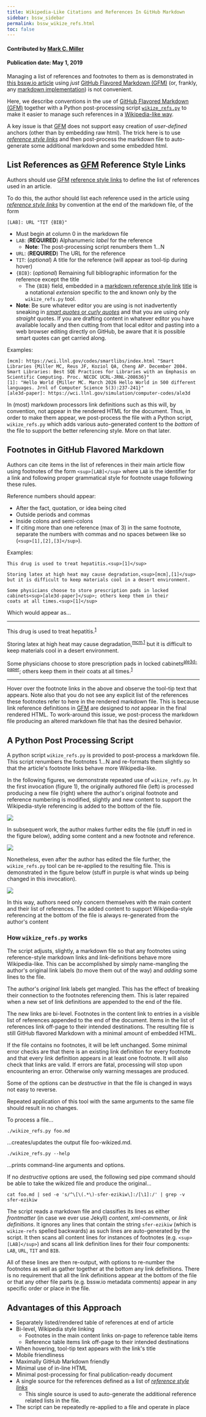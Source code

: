 ```yaml
---
title: Wikipedia-Like Citations and References In GitHub Markdown
sidebar: bssw_sidebar
permalink: bssw_wikize_refs.html
toc: false
---
```


#### Contributed by [Mark C. Miller](https://github.com/markcmiller86)

#### Publication date: May 1, 2019

Managing a list of references and footnotes to them as is demonstrated in
[this bssw.io article](https://bssw.io/blog_posts/celebrating-apollo-s-50th-anniversary-when-100-flops-watt-was-a-giant-leap)
using *just* [GitHub Flavored Markdown (GFM)][GFM] (or, frankly, any
[markdown implementation](https://en.wikipedia.org/wiki/Markdown#Implementations)) is
not convenient.

Here, we describe conventions in the use of [GitHub Flavored Markdown (GFM)][GFM]
together with a Python post-processing script
[`wikize_refs.py`](https://github.com/betterscientificsoftware/bssw.io/blob/master/utils/README.md#wikize_refspy)
to make it easier to manage such references in a
[Wikipedia-like way](https://en.wikipedia.org/wiki/Note_(typography)#References).

A key issue is that [GFM][GFM] does not support easy creation of *user-defined*
anchors (other than by embedding raw html). The trick here is to use
[*reference style links*](https://github.github.com/gfm/#reference-link) and then
post-process the markdown file to auto-generate some additional markdown
and some embedded html.

## List References as [GFM][GFM] Reference Style Links

Authors should use [GFM][GFM]
[reference style links](https://www.markdownguide.org/basic-syntax/#reference-style-links)
to define the list of references used in an article.

To do this, the author should list each reference used in the article using
[*reference style links*](https://github.github.com/gfm/#reference-link) by convention
at the end of the markdown file, of the form

    [LAB]: URL "TIT {BIB}"

- Must begin at column 0 in the markdown file
- `LAB`: (**REQUIRED**) Alphanumeric *label* for the reference
  - **Note**: The post-processing script renumbers them 1...N
- `URL`: (**REQUIRED**) The URL for the reference
- `TIT`: (*optional*) A title for the reference (will appear as tool-tip during hover)
- `{BIB}`: (*optional*) Remaining full bibliographic information for the reference except the title
  - The `{BIB}` field, embedded in a [markdown reference style link](https://github.github.com/gfm/#reference-link) [title](https://www.markdownguide.org/basic-syntax#adding-titles) is a notational *extension* specific to the and known only by the `wikize_refs.py` tool.
- **Note**: Be sure whatever editor you are using is not inadvertently sneaking in [*smart quotes* or *curly quotes*](https://practicaltypography.com/straight-and-curly-quotes.html) and that you are using only *straight* quotes.
  If you are drafting content in whatever editor you have available locally and then cutting from that local editor and pasting into a web browser editing directly on GitHub, be aware that it is possible smart quotes can get carried along.

Examples:

    [mcm]: https://wci.llnl.gov/codes/smartlibs/index.html "Smart Libraries {Miller MC, Reus JF, Koziol QA, Cheng AP. December 2004. Smart Libraries: Best SQE Practices for Libraries with an Emphasis on Scientific Computing. Proc. NECDC UCRL-JRNL-208636}"
    [1]: "Hello World {Miller MC. March 2026 Hello World in 500 different languages. Jrnl of Computer Science 5(3):237-241}"
    [ale3d-paper]: https://wci.llnl.gov/simulation/computer-codes/ale3d

In (most) markdown processors link definitions such as this will, by convention,
not appear in the rendered HTML for the document. Thus, in order to make them 
appear, we post-process the file with a Python script, `wikize_refs.py` which
adds various auto-generated content to the *bottom* of the file to support
the better referencing style. More on that later.

## Footnotes in GitHub Flavored Markdown

Authors can cite items in the list of references in their main article
flow using footnotes of the form `<sup`&#8203;`>[LAB]<`&#8203;`/sup>` where `LAB` is the
identifier for a link and following proper grammatical style for footnote
usage following these rules.

Reference numbers should appear:
- After the fact, quotation, or idea being cited
- Outside periods and commas
- Inside colons and semi-colons
- If citing more than one reference (max of 3) in the same footnote,
  separate the numbers with commas and no spaces between like so (`<sup`&#8203;`>[1],[2],[3]<`&#8203;`/sup>`).

Examples:

    This drug is used to treat hepatitis.<sup>[1]</sup>

    Storing latex at high heat may cause degradation,<sup>[mcm],[1]</sup>
    but it is difficult to keep materials cool in a desert environment.

    Some physicians choose to store prescription pads in locked
    cabinets<sup>[ale3d-paper]</sup>; others keep them in their
    coats at all times.<sup>[1]</sup>

Which would appear as...

---

This drug is used to treat hepatitis.<sup>[1]</sup>

Storing latex at high heat may cause degradation,<sup>[mcm],[1]</sup>
but it is difficult to keep materials cool in a desert environment.

Some physicians choose to store prescription pads in locked
cabinets<sup>[ale3d-paper]</sup>; others keep them in their
coats at all times.<sup>[1]</sup>

---

Hover over the footnote links in the above and observe the
tool-tip text that appears. Note also that you do not see any
explicit list of the references these footnotes refer to here
in the rendered markdown file. This is because link reference
definitions in [GFM][GFM] are designed to *not* appear in the
final rendered HTML. To work-around this issue, we post-process
the markdown file producing an altered markdown file that has
the desired behavior.

## A Python Post Processing Script

A python script `wikize_refs.py` is provided to post-process a markdown file.
This script renumbers the footnotes 1...N and re-formats them slightly so that
the article's footnote links behave more Wikipedia-like.

In the following figures, we demonstrate repeated use of `wikize_refs.py`. In the
first invocation (figure 1), the originally authored file (left) is processed
producing a new file (right) where the author's original footnote and reference
numbering is modified, slightly and new content to support the Wikipedia-style
referencing is added to the bottom of the file.

![](https://raw.githubusercontent.com/betterscientificsoftware/images/mcm86-19feb21-inplace-wikize-refs/wikize-refs-docs1.png)

In subsequent work, the author makes further edits the file (stuff in red in the
figure below), adding some content and a new footnote and reference.

![](https://raw.githubusercontent.com/betterscientificsoftware/images/mcm86-19feb21-inplace-wikize-refs/wikize-refs-docs2.png)

Nonetheless, even after the author has edited the file further, the `wikize_refs.py`
tool can be re-applied to the resulting file. This is demonstrated in the figure
below (stuff in purple is what winds up being changed in this invocation).

![](https://raw.githubusercontent.com/betterscientificsoftware/images/mcm86-19feb21-inplace-wikize-refs/wikize-refs-docs3.png)

In this way, authors need only concern themselves with the main content and their
list of references. The added content to support Wikipedia-style referencing at
the bottom of the file is always re-generated from the author's content

### How `wikize_refs.py` works

The script adjusts, slightly, a markdown file so that any footnotes using reference-style markdown links and link-definitions behave more Wikipedia-like.
This can be accomplished by simply name-mangling the author's original link labels (to move them out of the way) and *adding* some lines to the file.

The author's *original* link labels get mangled.
This has the effect of breaking their connection to the footnotes referencing them.
This is later repaired when a new set of link definitions are appended to the end of the file.

The new links are bi-level.
Footnotes in the content link to entries in a visible list of references appended to the end of the document.
Items in the list of references link off-page to their intended destinations.
The resulting file is still GitHub flavored Markdown with a minimal amount of embedded HTML.

If the file contains no footnotes, it will be left unchanged.
Some minimal error checks are that there is an existing link definition for every footnote and that every link definition appears in at least one footnote.
It will also check that links are valid.
If errors are fatal, processing will stop upon encountering an error.
Otherwise only warning messages are produced.

Some of the options can be *destructive* in that the file is changed in ways not easy to reverse.

Repeated application of this tool with the same arguments to the same file should result in no changes.

To process a file...

```
./wikize_refs.py foo.md
```

...creates/updates the output file foo-wikized.md.

```
./wikize_refs.py --help
```

...prints command-line arguments and options.

If no *destructive* options are used, the following sed pipe command should be able to take the wikized file and produce the original...

```
cat foo.md | sed -e 's/^\[\(.*\)-sfer-ezikiw\]:/[\1]:/' | grep -v sfer-ezikiw
```

The script reads a markdown file and classifies its lines as either *frontmatter* (in case we ever use Jekyll) *content*, *xml-comments*, or *link definitions*.
It ignores any lines that contain the string `sfer-ezikiw` (which is `wikize-refs` spelled backwards) as such lines are auto-generated by the script.
It then scans all content lines for instances of footnotes (e.g. `<sup`&#8203;`>[LAB]<`&#8203;`/sup>`) and scans all link definition lines for their four components: `LAB`, `URL`, `TIT` and `BIB`.

All of these lines are then re-output, with options to re-number the footnotes as well as gather together at the bottom any link definitions.
There is no requirement that all the link definitions appear at the bottom of the file or that any other file parts (e.g. bssw.io metadata comments) appear in any specific order or place in the file.

## Advantages of this Approach

- Separately listed/rendered table of references at end of article
- Bi-level, Wikipedia style linking
  - Footnotes in the main content links on-page to reference table items
  - Reference table items link off-page to their intended destinations
- When hovering, tool-tip text appears with the link's title
- Mobile friendliness
- Maximally GitHub Markdown friendly
- Minimal use of in-line HTML
- Minimal post-processing for final publication-ready document
- A single source for the references defined as a list of
  [*reference style links*](https://github.github.com/gfm/#reference-link)
  - This single source is used to auto-generate the additional reference
    related lists in the file.
- The script can be repeatedly re-applied to a file and operate in place

[mcm]: https://wci.llnl.gov/codes/smartlibs/index.html "Smart Libraries {Miller MC, Reus JF, Koziol QA, Cheng AP. December 2004. Smart Libraries: Best SQE Practices for Libraries with an Emphasis on Scientific Computing. Proc. NECDC UCRL-JRNL-208636}"
[1]: https:// "Hello World {Miller MC. March 2026 Hello World in 500 different languages. Jrnl of Computer Science 5(3):237-241}"
[ale3d-paper]: https://wci.llnl.gov/simulation/computer-codes/ale3d " {}"

[GFM]: https://www.markdownguide.org/basic-syntax "Basic GitHub Flavored Markdown"
